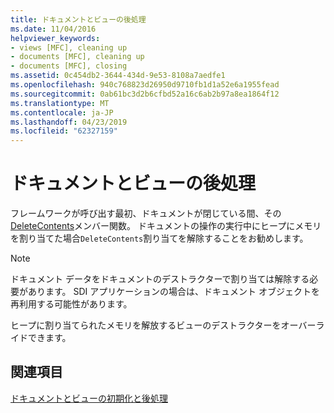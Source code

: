 ```yaml
---
title: ドキュメントとビューの後処理
ms.date: 11/04/2016
helpviewer_keywords:
- views [MFC], cleaning up
- documents [MFC], cleaning up
- documents [MFC], closing
ms.assetid: 0c454db2-3644-434d-9e53-8108a7aedfe1
ms.openlocfilehash: 940c768823d26950d9710fb1d1a52e6a1955fead
ms.sourcegitcommit: 0ab61bc3d2b6cfbd52a16c6ab2b97a8ea1864f12
ms.translationtype: MT
ms.contentlocale: ja-JP
ms.lasthandoff: 04/23/2019
ms.locfileid: "62327159"
---
```

# <a name="cleaning-up-documents-and-views"></a>ドキュメントとビューの後処理

フレームワークが呼び出す最初、ドキュメントが閉じている間、その[DeleteContents](../mfc/reference/cdocument-class.md#deletecontents)メンバー関数。 ドキュメントの操作の実行中にヒープにメモリを割り当てた場合`DeleteContents`割り当てを解除することをお勧めします。

> [!NOTE]
>  ドキュメント データをドキュメントのデストラクターで割り当ては解除する必要があります。 SDI アプリケーションの場合は、ドキュメント オブジェクトを再利用する可能性があります。

ヒープに割り当てられたメモリを解放するビューのデストラクターをオーバーライドできます。

## <a name="see-also"></a>関連項目

[ドキュメントとビューの初期化と後処理](../mfc/initializing-and-cleaning-up-documents-and-views.md)
